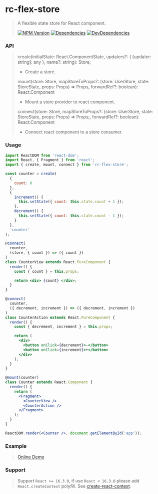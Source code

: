 # rc-flex-store

> A flexible state store for React component.
>
> [![NPM Version][npm-image]][npm-url]
> [![Dependencies][david-image]][david-url]
> [![DevDependencies][dev-david-image]][dev-david-url]

### API

> create(initialState: React.ComponentState, updaters?: { [updater: string]: any }, name?: string): Store;
>
> - Create a store.
>
> mount(store: Store, mapStoreToProps?: (store: UserStore, state: StoreState, props: Props) => Props, forwardRef?: boolean): React.Component
>
> - Mount a store provider to react component.
>
> connect(store: Store, mapStoreToProps?: (store: UserStore, state: StoreState, props: Props) => Props;, forwardRef?: boolean): React.Component
>
> - Connect react component to a store consumer.

### Usage

```jsx
import ReactDOM from 'react-dom';
import React, { Fragment } from 'react';
import { create, mount, connect } from 'rc-flex-store';

const counter = create(
  {
    count: 0
  },
  {
    increment() {
      this.setState({ count: this.state.count + 1 });
    },
    decrement() {
      this.setState({ count: this.state.count - 1 });
    }
  },
  'counter'
);

@connect(
  counter,
  (store, { count }) => ({ count })
)
class CounterView extends React.PureComponent {
  render() {
    const { count } = this.props;

    return <div> {count} </div>;
  }
}

@connect(
  counter,
  ({ decrement, increment }) => ({ decrement, increment })
)
class CounterAction extends React.PureComponent {
  render() {
    const { decrement, increment } = this.props;

    return (
      <div>
        <button onClick={decrement}>-</button>
        <button onClick={increment}>+</button>
      </div>
    );
  }
}

@mount(counter)
class Counter extends React.Component {
  render() {
    return (
      <Fragment>
        <CounterView />
        <CounterAction />
      </Fragment>
    );
  }
}

ReactDOM.render(<Counter />, document.getElementById('app'));
```

### Example

> [Online Demo](https://codesandbox.io/s/p3jrym1opx)

### Support

> Support `React >= 16.3.0`, if use `React < 16.3.0` please add `React.createContext` polyfill. See [create-react-context](https://github.com/jamiebuilds/create-react-context).

[npm-image]: https://img.shields.io/npm/v/rc-flex-store.svg?style=flat-square
[npm-url]: https://www.npmjs.org/package/rc-flex-store
[david-image]: http://img.shields.io/david/nuintun/rc-flex-store.svg?style=flat-square
[david-url]: https://david-dm.org/nuintun/rc-flex-store
[dev-david-image]: http://img.shields.io/david/dev/nuintun/rc-flex-store.svg?style=flat-square
[dev-david-url]: https://david-dm.org/nuintun/rc-flex-store?type=dev
